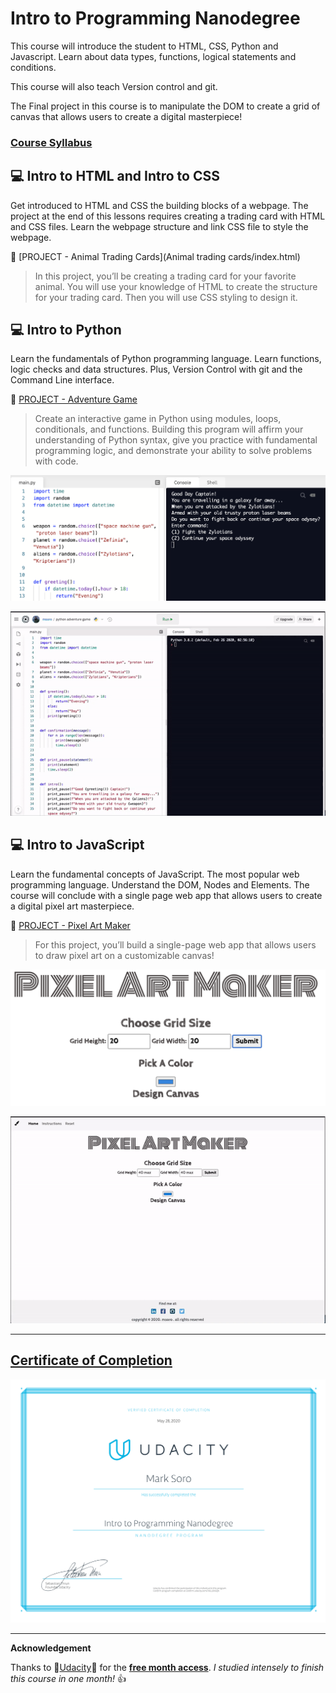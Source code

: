 # Intro to Programming Nanodegree

This course will introduce the student to HTML, CSS, Python and Javascript. Learn about data types, functions, logical statements and conditions.

This course will also teach Version control and git.

The Final project in this course is to manipulate the DOM to create a grid of canvas that allows users to create a digital masterpiece!

### [Course Syllabus](Intro-to-programming-syllabus.pdf)

## :computer: Intro to HTML and Intro to CSS

Get introduced to HTML and CSS the building blocks of a webpage.
The project at the end of this lessons requires creating a trading card with HTML and CSS files. Learn the webpage structure and link CSS file to style the webpage.

:dart: [PROJECT - Animal Trading Cards](Animal trading cards/index.html)

>In this project, you’ll be creating a trading card for your favorite
animal. You will use your knowledge of HTML to create the structure
for your trading card. Then you will use CSS styling to design it.


## :computer: Intro to Python

Learn the fundamentals of Python programming language. Learn functions, logic checks and data structures. Plus, Version Control with git and the Command Line interface.

:dart: [PROJECT - Adventure Game](https://repl.it/@msoro/python-adventure-game#main.py)

>Create an interactive game in Python using modules, loops,
conditionals, and functions. Building this program will affirm your
understanding of Python syntax, give you practice with fundamental
programming logic, and demonstrate your ability to solve problems
with code.

![image](adventure-game.png)

![image](adventure-game.gif)



## :computer: Intro to JavaScript

Learn the fundamental concepts of JavaScript. The most popular web programming language. Understand the DOM, Nodes and Elements. The course will conclude with a single page web app that allows users to create a digital pixel art masterpiece.

:dart: [PROJECT - Pixel Art Maker](https://m-soro.github.io/Pixel-Art-Maker/)

>For this project, you’ll build a single-page web app that allows users
to draw pixel art on a customizable canvas!

![image](pixel-art-maker.png)

![image](pixel-art-maker.gif)


---

## [Certificate of Completion](https://confirm.udacity.com/HGL2D6QN)

![image](certificate.svg)

---

**Acknowledgement**

Thanks to :raised_hands:[Udacity](https://www.udacity.com):raised_hands: for the **[free month access](free-month.jpg)**.
*I studied intensely to finish this course in one month!* :thumbsup:
